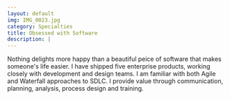 ```yaml
---
layout: default
img: IMG_0023.jpg
category: Specialties
title: Obsessed with Software
description: |
---
```

  Nothing delights more happy than a beautiful peice of software that makes someone's life easier.  I have shipped five enterprise products, working closely with development and design teams.  I am familiar with both Agile and Waterfall approaches to SDLC.  I provide value through communication, planning, analysis, process design and training.  
